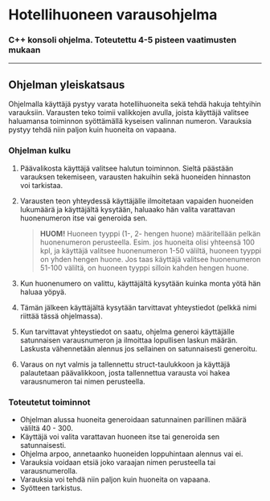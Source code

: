 # **Hotellihuoneen varausohjelma**

### C++ konsoli ohjelma. **Toteutettu 4-5 pisteen vaatimusten mukaan**
---
## **Ohjelman yleiskatsaus**
Ohjelmalla käyttäjä pystyy varata hotellihuoneita sekä tehdä hakuja tehtyihin varauksiin. Varausten teko toimii valikkojen avulla, joista käyttäjä valitsee haluamansa toiminnon syöttämällä kyseisen valinnan numeron. Varauksia pystyy tehdä niin paljon kuin huoneita on vapaana.


### **Ohjelman kulku**
1. Päävalikosta käyttäjä valitsee halutun toiminnon. Sieltä päästään varauksen tekemiseen, varausten hakuihin sekä huoneiden hinnaston voi tarkistaa.
2. Varausten teon yhteydessä käyttäjälle ilmoitetaan vapaiden huoneiden lukumäärä ja käyttäjältä kysytään, haluaako hän valita varattavan huonenumeron itse vai generoida sen.

    >**HUOM!** Huoneen tyyppi (1-, 2- hengen huone) määritellään pelkän huonenumeron perusteella. Esim. jos huoneita olisi yhteensä 100 kpl, ja käyttäjä valitsee huonenumeron 1-50 väliltä, huoneen tyyppi on yhden hengen huone. Jos taas käyttäjä valitsee huonenumeron 51-100 väliltä, on huoneen tyyppi silloin kahden hengen huone.

3. Kun huonenumero on valittu, käyttäjältä kysytään kuinka monta yötä hän haluaa yöpyä. 

4. Tämän jälkeen käyttäjältä kysytään tarvittavat yhteystiedot (pelkkä nimi riittää tässä ohjelmassa).

5. Kun tarvittavat yhteystiedot on saatu, ohjelma generoi käyttäjälle satunnaisen varausnumeron ja ilmoittaa lopullisen laskun määrän. Laskusta vähennetään alennus jos sellainen on satunnaisesti generoitu.

6. Varaus on nyt valmis ja tallennettu struct-taulukkoon ja käyttäjä palautetaan päävalikkoon, josta tallennettua varausta voi hakea varausnumeron tai nimen perusteella.

### **Toteutetut toiminnot**

- Ohjelman alussa huoneita generoidaan satunnainen parillinen määrä väliltä 40 - 300.
- Käyttäjä voi valita varattavan huoneen itse tai generoida sen satunnaisesti.
- Ohjelma arpoo, annetaanko huoneiden loppuhintaan alennus vai ei.
- Varauksia voidaan etsiä joko varaajan nimen perusteella tai varausnumerolla.
- Varauksia voi tehdä niin paljon kuin huoneita on vapaana.
- Syötteen tarkistus.